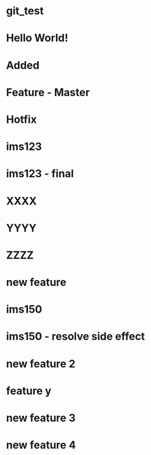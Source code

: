 # git_test
# Hello World! 
# Added
# Feature - Master
# Hotfix
# ims123
# ims123 - final
# XXXX
# YYYY
# ZZZZ
# new feature
# ims150
# ims150 - resolve side effect 
# new feature 2
# feature y
# new feature 3
# new feature 4
